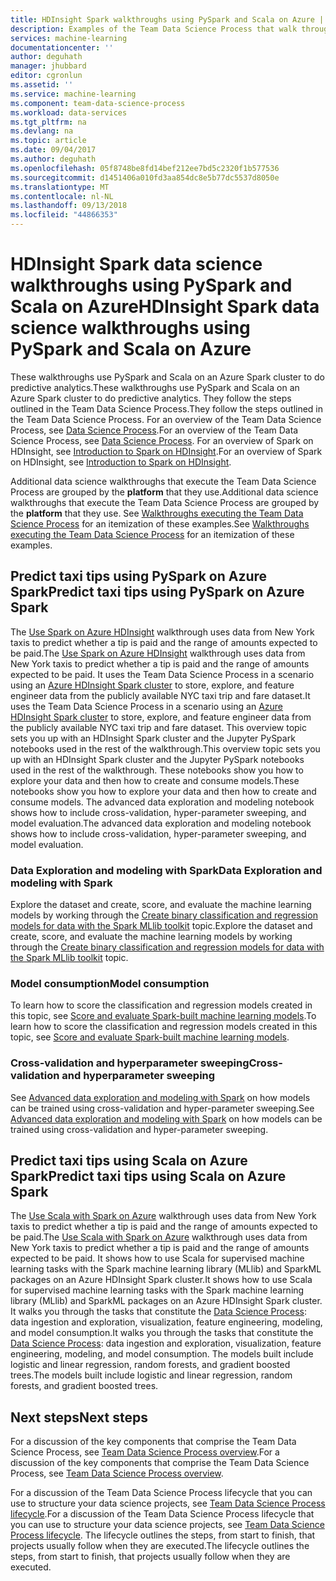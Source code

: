 ```yaml
---
title: HDInsight Spark walkthroughs using PySpark and Scala on Azure | Microsoft Docs
description: Examples of the Team Data Science Process that walk through the use of PySpark and Scala on an Azure HDInsight Spark to do predictive analytics.
services: machine-learning
documentationcenter: ''
author: deguhath
manager: jhubbard
editor: cgronlun
ms.assetid: ''
ms.service: machine-learning
ms.component: team-data-science-process
ms.workload: data-services
ms.tgt_pltfrm: na
ms.devlang: na
ms.topic: article
ms.date: 09/04/2017
ms.author: deguhath
ms.openlocfilehash: 05f8748be8fd14bef212ee7bd5c2320f1b577536
ms.sourcegitcommit: d1451406a010fd3aa854dc8e5b77dc5537d8050e
ms.translationtype: MT
ms.contentlocale: nl-NL
ms.lasthandoff: 09/13/2018
ms.locfileid: "44866353"
---
```

# <a name="hdinsight-spark-data-science-walkthroughs-using-pyspark-and-scala-on-azure"></a><span data-ttu-id="67cd5-103">HDInsight Spark data science walkthroughs using PySpark and Scala on Azure</span><span class="sxs-lookup"><span data-stu-id="67cd5-103">HDInsight Spark data science walkthroughs using PySpark and Scala on Azure</span></span>

<span data-ttu-id="67cd5-104">These walkthroughs use PySpark and Scala on an Azure Spark cluster to do predictive analytics.</span><span class="sxs-lookup"><span data-stu-id="67cd5-104">These walkthroughs use PySpark and Scala on an Azure Spark cluster to do predictive analytics.</span></span> <span data-ttu-id="67cd5-105">They follow the steps outlined in the Team Data Science Process.</span><span class="sxs-lookup"><span data-stu-id="67cd5-105">They follow the steps outlined in the Team Data Science Process.</span></span> <span data-ttu-id="67cd5-106">For an overview of the Team Data Science Process, see [Data Science Process](overview.md).</span><span class="sxs-lookup"><span data-stu-id="67cd5-106">For an overview of the Team Data Science Process, see [Data Science Process](overview.md).</span></span> <span data-ttu-id="67cd5-107">For an overview of Spark on HDInsight, see [Introduction to Spark on HDInsight](../../hdinsight/spark/apache-spark-overview.md).</span><span class="sxs-lookup"><span data-stu-id="67cd5-107">For an overview of Spark on HDInsight, see [Introduction to Spark on HDInsight](../../hdinsight/spark/apache-spark-overview.md).</span></span>

<span data-ttu-id="67cd5-108">Additional data science walkthroughs that execute the Team Data Science Process are grouped by the **platform** that they use.</span><span class="sxs-lookup"><span data-stu-id="67cd5-108">Additional data science walkthroughs that execute the Team Data Science Process are grouped by the **platform** that they use.</span></span> <span data-ttu-id="67cd5-109">See [Walkthroughs executing the Team Data Science Process](walkthroughs.md) for an itemization of these examples.</span><span class="sxs-lookup"><span data-stu-id="67cd5-109">See [Walkthroughs executing the Team Data Science Process](walkthroughs.md) for an itemization of these examples.</span></span>

## <a name="predict-taxi-tips-using-pyspark-on-azure-spark"></a><span data-ttu-id="67cd5-110">Predict taxi tips using PySpark on Azure Spark</span><span class="sxs-lookup"><span data-stu-id="67cd5-110">Predict taxi tips using PySpark on Azure Spark</span></span>

<span data-ttu-id="67cd5-111">The [Use Spark on Azure HDInsight](spark-overview.md) walkthrough uses data from New York taxis to predict whether a tip is paid and the range of amounts expected to be paid.</span><span class="sxs-lookup"><span data-stu-id="67cd5-111">The [Use Spark on Azure HDInsight](spark-overview.md) walkthrough uses data from New York taxis to predict whether a tip is paid and the range of amounts expected to be paid.</span></span> <span data-ttu-id="67cd5-112">It uses the Team Data Science Process in a scenario using an [Azure HDInsight Spark cluster](https://azure.microsoft.com/services/hdinsight/) to store, explore, and feature engineer data from the publicly available NYC taxi trip and fare dataset.</span><span class="sxs-lookup"><span data-stu-id="67cd5-112">It uses the Team Data Science Process in a scenario using an [Azure HDInsight Spark cluster](https://azure.microsoft.com/services/hdinsight/) to store, explore, and feature engineer data from the publicly available NYC taxi trip and fare dataset.</span></span> <span data-ttu-id="67cd5-113">This overview topic sets you up with an HDInsight Spark cluster and the Jupyter  PySpark notebooks used in the rest of the walkthrough.</span><span class="sxs-lookup"><span data-stu-id="67cd5-113">This overview topic sets you up with an HDInsight Spark cluster and the Jupyter  PySpark notebooks used in the rest of the walkthrough.</span></span> <span data-ttu-id="67cd5-114">These notebooks show you how to explore your data and then how to create and consume models.</span><span class="sxs-lookup"><span data-stu-id="67cd5-114">These notebooks show you how to explore your data and then how to create and consume models.</span></span> <span data-ttu-id="67cd5-115">The advanced data exploration and modeling notebook shows how to include cross-validation, hyper-parameter sweeping, and model evaluation.</span><span class="sxs-lookup"><span data-stu-id="67cd5-115">The advanced data exploration and modeling notebook shows how to include cross-validation, hyper-parameter sweeping, and model evaluation.</span></span>

### <a name="data-exploration-and-modeling-with-spark"></a><span data-ttu-id="67cd5-116">Data Exploration and modeling with Spark</span><span class="sxs-lookup"><span data-stu-id="67cd5-116">Data Exploration and modeling with Spark</span></span> 
<span data-ttu-id="67cd5-117">Explore the dataset and create, score, and evaluate the machine learning models by working through the [Create binary classification and regression models for data with the Spark MLlib toolkit](spark-data-exploration-modeling.md) topic.</span><span class="sxs-lookup"><span data-stu-id="67cd5-117">Explore the dataset and create, score, and evaluate the machine learning models by working through the [Create binary classification and regression models for data with the Spark MLlib toolkit](spark-data-exploration-modeling.md) topic.</span></span>

### <a name="model-consumption"></a><span data-ttu-id="67cd5-118">Model consumption</span><span class="sxs-lookup"><span data-stu-id="67cd5-118">Model consumption</span></span>
<span data-ttu-id="67cd5-119">To learn how to score the classification and regression models created in this topic, see [Score and evaluate Spark-built machine learning models](spark-model-consumption.md).</span><span class="sxs-lookup"><span data-stu-id="67cd5-119">To learn how to score the classification and regression models created in this topic, see [Score and evaluate Spark-built machine learning models](spark-model-consumption.md).</span></span>

### <a name="cross-validation-and-hyperparameter-sweeping"></a><span data-ttu-id="67cd5-120">Cross-validation and hyperparameter sweeping</span><span class="sxs-lookup"><span data-stu-id="67cd5-120">Cross-validation and hyperparameter sweeping</span></span>
<span data-ttu-id="67cd5-121">See [Advanced data exploration and modeling with Spark](spark-advanced-data-exploration-modeling.md) on how models can be trained using cross-validation and hyper-parameter sweeping.</span><span class="sxs-lookup"><span data-stu-id="67cd5-121">See [Advanced data exploration and modeling with Spark](spark-advanced-data-exploration-modeling.md) on how models can be trained using cross-validation and hyper-parameter sweeping.</span></span>


## <a name="predict-taxi-tips-using-scala-on-azure-spark"></a><span data-ttu-id="67cd5-122">Predict taxi tips using Scala on Azure Spark</span><span class="sxs-lookup"><span data-stu-id="67cd5-122">Predict taxi tips using Scala on Azure Spark</span></span>

<span data-ttu-id="67cd5-123">The [Use Scala with Spark on Azure](scala-walkthrough.md) walkthrough uses data from New York taxis to predict whether a tip is paid and the range of amounts expected to be paid.</span><span class="sxs-lookup"><span data-stu-id="67cd5-123">The [Use Scala with Spark on Azure](scala-walkthrough.md) walkthrough uses data from New York taxis to predict whether a tip is paid and the range of amounts expected to be paid.</span></span> <span data-ttu-id="67cd5-124">It shows how to use Scala for supervised machine learning tasks with the Spark machine learning library (MLlib) and SparkML packages on an Azure HDInsight Spark cluster.</span><span class="sxs-lookup"><span data-stu-id="67cd5-124">It shows how to use Scala for supervised machine learning tasks with the Spark machine learning library (MLlib) and SparkML packages on an Azure HDInsight Spark cluster.</span></span> <span data-ttu-id="67cd5-125">It walks you through the tasks that constitute the [Data Science Process](http://aka.ms/datascienceprocess): data ingestion and exploration, visualization, feature engineering, modeling, and model consumption.</span><span class="sxs-lookup"><span data-stu-id="67cd5-125">It walks you through the tasks that constitute the [Data Science Process](http://aka.ms/datascienceprocess): data ingestion and exploration, visualization, feature engineering, modeling, and model consumption.</span></span> <span data-ttu-id="67cd5-126">The models built include logistic and linear regression, random forests, and gradient boosted trees.</span><span class="sxs-lookup"><span data-stu-id="67cd5-126">The models built include logistic and linear regression, random forests, and gradient boosted trees.</span></span>


## <a name="next-steps"></a><span data-ttu-id="67cd5-127">Next steps</span><span class="sxs-lookup"><span data-stu-id="67cd5-127">Next steps</span></span>

<span data-ttu-id="67cd5-128">For a discussion of the key components that comprise the Team Data Science Process, see [Team Data Science Process overview](overview.md).</span><span class="sxs-lookup"><span data-stu-id="67cd5-128">For a discussion of the key components that comprise the Team Data Science Process, see [Team Data Science Process overview](overview.md).</span></span>

<span data-ttu-id="67cd5-129">For a discussion of the Team Data Science Process lifecycle that you can use to structure your data science projects, see [Team Data Science Process lifecycle](lifecycle.md).</span><span class="sxs-lookup"><span data-stu-id="67cd5-129">For a discussion of the Team Data Science Process lifecycle that you can use to structure your data science projects, see [Team Data Science Process lifecycle](lifecycle.md).</span></span> <span data-ttu-id="67cd5-130">The lifecycle outlines the steps, from start to finish, that projects usually follow when they are executed.</span><span class="sxs-lookup"><span data-stu-id="67cd5-130">The lifecycle outlines the steps, from start to finish, that projects usually follow when they are executed.</span></span> 

